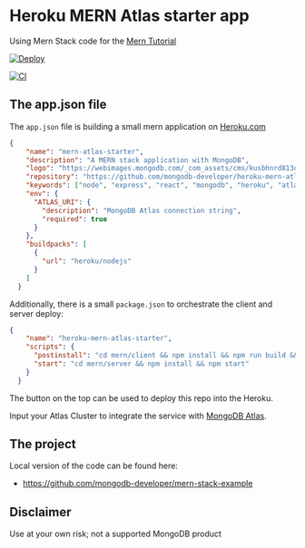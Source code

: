 # Heroku MERN Atlas starter app

Using Mern Stack code for the [Mern Tutorial](https://www.mongodb.com/languages/mern-stack-tutorial)

[![Deploy](https://www.herokucdn.com/deploy/button.svg)](https://heroku.com/deploy?template=https://github.com/mongodb-developer/heroku-mern-atlas-starter)

[![CI](https://github.com/mongodb-developer/mern-stack-example/actions/workflows/main.yaml/badge.svg)](https://github.com/mongodb-developer/mern-stack-example/actions/workflows/main.yaml)

## The app.json file

The `app.json` file is building a small mern application on [Heroku.com](https://heroku.com) 

```json
{
    "name": "mern-atlas-starter",
    "description": "A MERN stack application with MongoDB",
    "logo": "https://webimages.mongodb.com/_com_assets/cms/kusbhnrd813qmv46m-MongoDBLeaf1.png",
    "repository": "https://github.com/mongodb-developer/heroku-mern-atlas-starter",
    "keywords": ["node", "express", "react", "mongodb", "heroku", "atlas"],
    "env": {
      "ATLAS_URI": {
        "description": "MongoDB Atlas connection string",
        "required": true
      }
    },
    "buildpacks": [
      {
        "url": "heroku/nodejs"
      }
    ]
  }
```

Additionally, there is a small `package.json` to orchestrate the client and server deploy:
```json
{
    "name": "heroku-mern-atlas-starter",
    "scripts": {
      "postinstall": "cd mern/client && npm install && npm run build && mv dist ../server/public",
      "start": "cd mern/server && npm install && npm start"
    }
  }
```

The button on the top can be used to deploy this repo into the Heroku.

Input your Atlas Cluster to integrate the service with [MongoDB Atlas](https://www.mongodb.com/docs/atlas/getting-started/).


## The project

Local version of the code can be found here:
- https://github.com/mongodb-developer/mern-stack-example


## Disclaimer

Use at your own risk; not a supported MongoDB product
